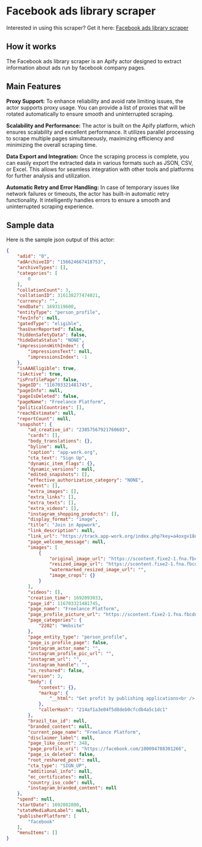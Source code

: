 # Facebook ads library scraper
Interested in using this scraper? Get it here: [Facebook ads library scraper](https://apify.com/curious_coder/facebook-ads-library-scraper?fpr=ve081&fp_sid=github_facebook-ads-library-scraper)
## How it works

The Facebook ads library scraper is an Apify actor designed to extract information about ads run by facebook company pages. 

## Main Features

**Proxy Support:** To enhance reliability and avoid rate limiting issues, the actor supports proxy usage. You can provide a list of proxies that will be rotated automatically to ensure smooth and uninterrupted scraping.

**Scalability and Performance:** The actor is built on the Apify platform, which ensures scalability and excellent performance. It utilizes parallel processing to scrape multiple pages simultaneously, maximizing efficiency and minimizing the overall scraping time. 

**Data Export and Integration:** Once the scraping process is complete, you can easily export the extracted data in various formats such as JSON, CSV, or Excel. This allows for seamless integration with other tools and platforms for further analysis and utilization.

**Automatic Retry and Error Handling:** In case of temporary issues like network failures or timeouts, the actor has built-in automatic retry functionality. It intelligently handles errors to ensure a smooth and uninterrupted scraping experience.

## Sample data

Here is the sample json output of this actor:

```json
{
	"adid": "0",
	"adArchiveID": "156624667418753",
	"archiveTypes": [],
	"categories": [
		0
	],
	"collationCount": 3,
	"collationID": 316138277474021,
	"currency": "",
	"endDate": 1693119600,
	"entityType": "person_profile",
	"fevInfo": null,
	"gatedType": "eligible",
	"hasUserReported": false,
	"hiddenSafetyData": false,
	"hideDataStatus": "NONE",
	"impressionsWithIndex": {
		"impressionsText": null,
		"impressionsIndex": -1
	},
	"isAAAEligible": true,
	"isActive": true,
	"isProfilePage": false,
	"pageID": "116703321481745",
	"pageInfo": null,
	"pageIsDeleted": false,
	"pageName": "Freelance Platform",
	"politicalCountries": [],
	"reachEstimate": null,
	"reportCount": null,
	"snapshot": {
		"ad_creative_id": "23857567921760603",
		"cards": [],
		"body_translations": {},
		"byline": null,
		"caption": "app-work.org",
		"cta_text": "Sign Up",
		"dynamic_item_flags": {},
		"dynamic_versions": null,
		"edited_snapshots": [],
		"effective_authorization_category": "NONE",
		"event": [],
		"extra_images": [],
		"extra_links": [],
		"extra_texts": [],
		"extra_videos": [],
		"instagram_shopping_products": [],
		"display_format": "image",
		"title": "Join in Appwork",
		"link_description": null,
		"link_url": "https://track.app-work.org/index.php?key=a4oxgv18qajfoqe5pdvk&utm_source=FaceBook&utm_campaign={{campaign.id}}&utm_content={{adset.id}}&utm_term={{ad.id}}&campaign_name={{campaign.name}}&adset_name={{adset.name}}&ad_name={{ad.name}}",
		"page_welcome_message": null,
		"images": [
			{
				"original_image_url": "https://scontent.fixe2-1.fna.fbcdn.net/v/t39.35426-6/367723806_238620161944079_8681096725247355970_n.jpg?_nc_cat=102&ccb=1-7&_nc_sid=cf96c8&_nc_ohc=ZFlPNCohyPUAX9oKame&_nc_ht=scontent.fixe2-1.fna&oh=00_AfD58pTNIYaIPoeKeZJPFy5OWzbZi8wKiujggyP9PRbiEQ&oe=64F0FB9D",
				"resized_image_url": "https://scontent.fixe2-1.fna.fbcdn.net/v/t39.35426-6/367454643_249439344673720_2615004650267393586_n.jpg?stp=dst-jpg_s600x600&_nc_cat=108&ccb=1-7&_nc_sid=cf96c8&_nc_ohc=h_5o-fQ-ADwAX9UZHlF&_nc_ht=scontent.fixe2-1.fna&oh=00_AfAIx_kkiknS6ErrU1a2CDdl_bh5E7LiB1C9RIqUXSpnkQ&oe=64F11AF0",
				"watermarked_resized_image_url": "",
				"image_crops": {}
			}
		],
		"videos": [],
		"creation_time": 1692093033,
		"page_id": 116703321481745,
		"page_name": "Freelance Platform",
		"page_profile_picture_url": "https://scontent.fixe2-1.fna.fbcdn.net/v/t39.35426-6/366617793_956429388794757_6739632606346544290_n.jpg?stp=dst-jpg_s60x60&_nc_cat=110&ccb=1-7&_nc_sid=cf96c8&_nc_ohc=8ki4Orb8Ct0AX82mZsu&_nc_ht=scontent.fixe2-1.fna&oh=00_AfADymstWPsx4WJXBaRviR1KzGznbkXAtY0Fil-F7oYkZQ&oe=64F13095",
		"page_categories": {
			"2202": "Website"
		},
		"page_entity_type": "person_profile",
		"page_is_profile_page": false,
		"instagram_actor_name": "",
		"instagram_profile_pic_url": "",
		"instagram_url": "",
		"instagram_handle": "",
		"is_reshared": false,
		"version": 3,
		"body": {
			"context": {},
			"markup": {
				"__html": "Get profit by publishing applications<br /> 📣 No special skills required!<br /> 🔹1-2 hours on average for one task<br /> 🔹Without tests and checks."
			},
			"callerHash": "214af1a3e04f5d8deb0cfcdb4a5c1dc1"
		},
		"brazil_tax_id": null,
		"branded_content": null,
		"current_page_name": "Freelance Platform",
		"disclaimer_label": null,
		"page_like_count": 348,
		"page_profile_uri": "https://facebook.com/100094788301266",
		"page_is_deleted": false,
		"root_reshared_post": null,
		"cta_type": "SIGN_UP",
		"additional_info": null,
		"ec_certificates": null,
		"country_iso_code": null,
		"instagram_branded_content": null
	},
	"spend": null,
	"startDate": 1692082800,
	"stateMediaRunLabel": null,
	"publisherPlatform": [
		"facebook"
	],
	"menuItems": []
}
```
